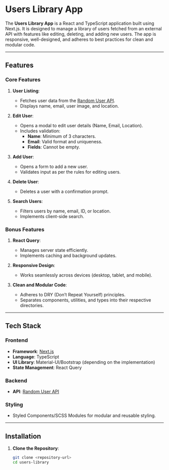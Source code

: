# Users Library App

The **Users Library App** is a React and TypeScript application built using Next.js. It is designed to manage a library of users fetched from an external API with features like editing, deleting, and adding new users. The app is responsive, well-designed, and adheres to best practices for clean and modular code.

---

## Features

### Core Features
1. **User Listing**:
   - Fetches user data from the [Random User API](https://randomuser.me/api/?results=10).
   - Displays name, email, user image, and location.

2. **Edit User**:
   - Opens a modal to edit user details (Name, Email, Location).
   - Includes validation:
     - **Name**: Minimum of 3 characters.
     - **Email**: Valid format and uniqueness.
     - **Fields**: Cannot be empty.

3. **Add User**:
   - Opens a form to add a new user.
   - Validates input as per the rules for editing users.

4. **Delete User**:
   - Deletes a user with a confirmation prompt.

5. **Search Users**:
   - Filters users by name, email, ID, or location.
   - Implements client-side search.

### Bonus Features
1. **React Query**:
   - Manages server state efficiently.
   - Implements caching and background updates.

2. **Responsive Design**:
   - Works seamlessly across devices (desktop, tablet, and mobile).

3. **Clean and Modular Code**:
   - Adheres to DRY (Don’t Repeat Yourself) principles.
   - Separates components, utilities, and types into their respective directories.

---

## Tech Stack

### Frontend
- **Framework**: [Next.js](https://nextjs.org/)
- **Language**: TypeScript
- **UI Library**: Material-UI/Bootstrap (depending on the implementation)
- **State Management**: React Query

### Backend
- **API**: [Random User API](https://randomuser.me/)

### Styling
- Styled Components/SCSS Modules for modular and reusable styling.

---

## Installation

1. **Clone the Repository**:
   ```bash
   git clone <repository-url>
   cd users-library
